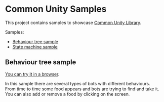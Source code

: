 # Common Unity Samples

This project contains samples to showcase [Common Unity Library](https://github.com/m039/CommonUnityLibrary).

Samples:
* [Behaviour tree sample](/Assets/Scripts/BehaviourTreeSample)
* [State machine sample](/Assets/Scripts/StateMachineSample)

## Behaviour tree sample

[You can try it in a browser](http://m039.github.io/CommonUnitySamples). 

In this sample there are several types of bots with different behaviours. From time to time some food appears and bots are trying to find and take it. You can also add or remove a food by clicking on the screen.
